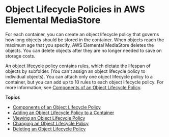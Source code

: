 # Object Lifecycle Policies in AWS Elemental MediaStore<a name="policies-object-lifecycle"></a>

For each container, you can create an object lifecycle policy that governs how long objects should be stored in the container\. When objects reach the maximum age that you specify, AWS Elemental MediaStore deletes the objects\. You can delete objects after they are no longer needed to save on storage costs\.

An object lifecycle policy contains rules, which dictate the lifespan of objects by subfolder\. \(You can't assign an object lifecycle policy to individual objects\)\. You can attach only one object lifecycle policy to a container, but you can add up to 10 rules to each object lifecycle policy\. For more information, see [Components of an Object Lifecycle Policy](policies-object-lifecycle-components.md)\.

**Topics**
+ [Components of an Object Lifecycle Policy](policies-object-lifecycle-components.md)
+ [Adding an Object Lifecycle Policy to a Container](policies-object-lifecycle-add.md)
+ [Viewing an Object Lifecycle Policy](policies-object-lifecycle-view.md)
+ [Changing an Object Lifecycle Policy](policies-object-lifecycle-change.md)
+ [Deleting an Object Lifecycle Policy](policies-object-lifecycle-delete.md)